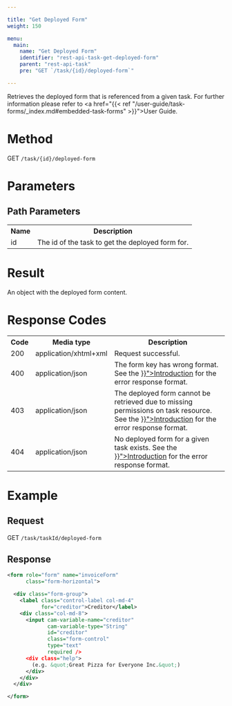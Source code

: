 ```yaml
---

title: "Get Deployed Form"
weight: 150

menu:
  main:
    name: "Get Deployed Form"
    identifier: "rest-api-task-get-deployed-form"
    parent: "rest-api-task"
    pre: "GET `/task/{id}/deployed-form`"

---
```


Retrieves the deployed form that is referenced from a given task. For further information please refer to
<a href="{{< ref "/user-guide/task-forms/_index.md#embedded-task-forms" >}}">User Guide</a>.


# Method

GET `/task/{id}/deployed-form`

# Parameters

## Path Parameters

<table class="table table-striped">
  <tr>
    <th>Name</th>
    <th>Description</th>
  </tr>
  <tr>
    <td>id</td>
    <td>The id of the task to get the deployed form for.</td>
  </tr>
</table>

# Result

An object with the deployed form content.

# Response Codes

<table class="table table-striped">
  <tr>
    <th>Code</th>
    <th>Media type</th>
    <th>Description</th>
  </tr>
  <tr>
    <td>200</td>
    <td>application/xhtml+xml</td>
    <td>Request successful.</td>
  </tr>
  <tr>
    <td>400</td>
    <td>application/json</td>
    <td>The form key has wrong format.
    See the <a href="{{< ref "/reference/rest/overview/_index.md#error-handling" >}}">Introduction</a>
    for the error response format.</td>
  </tr>
  <tr>
    <td>403</td>
    <td>application/json</td>
    <td>The deployed form cannot be retrieved due to missing permissions on task resource.
    See the <a href="{{< ref "/reference/rest/overview/_index.md#error-handling" >}}">Introduction</a>
    for the error response format.</td>
  </tr>
  <tr>
    <td>404</td>
    <td>application/json</td>
    <td>No deployed form for a given task exists.
    See the <a href="{{< ref "/reference/rest/overview/_index.md#error-handling" >}}">Introduction</a>
    for the error response format.</td>
  </tr>
</table>

# Example

## Request

GET `/task/taskId/deployed-form`

## Response

```xml
<form role="form" name="invoiceForm"
      class="form-horizontal">

  <div class="form-group">
    <label class="control-label col-md-4"
           for="creditor">Creditor</label>
    <div class="col-md-8">
      <input cam-variable-name="creditor"
             cam-variable-type="String"
             id="creditor"
             class="form-control"
             type="text"
             required />
      <div class="help">
        (e.g. &quot;Great Pizza for Everyone Inc.&quot;)
      </div>
    </div>
  </div>

</form>
```
